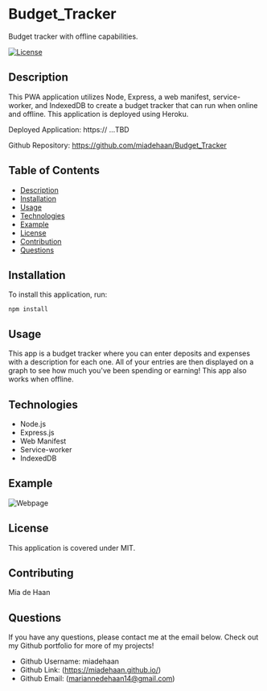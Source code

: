 # Budget_Tracker
Budget tracker with offline capabilities.

[![License](https://img.shields.io/badge/License-MIT-blue.svg)](https://opensource.org/licenses/MIT)


## Description 
This PWA application utilizes Node, Express, a web manifest, service-worker, and IndexedDB to create a budget tracker that can run when online and offline. This application is deployed using Heroku.

Deployed Application: https:// ...TBD

Github Repository: https://github.com/miadehaan/Budget_Tracker

## Table of Contents
- [Description](#Description)
- [Installation](#Installation)
- [Usage](#Usage)
- [Technologies](#Technologies)
- [Example](#Example)
- [License](#License)
- [Contribution](#Contribution)
- [Questions](#Questions)


## Installation
To install this application, run:

`npm install` 
    
## Usage
This app is a budget tracker where you can enter deposits and expenses with a description for each one. All of your entries are then displayed on a graph to see how much you've been spending or earning! This app also works when offline. 

## Technologies
- Node.js
- Express.js
- Web Manifest
- Service-worker
- IndexedDB

## Example

![Webpage]()

    
## License
This application is covered under MIT.
    
## Contributing
Mia de Haan
    
## Questions
If you have any questions, please contact me at the email below. Check out my Github portfolio for more of my projects!

- Github Username: miadehaan
- Github Link: (https://miadehaan.github.io/)
- Github Email: (mariannedehaan14@gmail.com)

